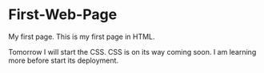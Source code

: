 # First-Web-Page
My first page.
This is my first page in HTML.

Tomorrow I will start the CSS.
CSS is on its way coming soon.
I am learning more before start its deployment.
